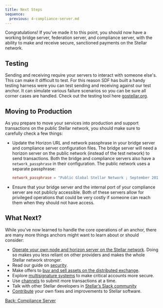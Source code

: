 ```yaml
---
title: Next Steps
sequence:
  previous: 4-compliance-server.md
---
```


Congratulations! If you’ve made it to this point, you should now have a working bridge server, federation server, and compliance server, with the ability to make and receive secure, sanctioned payments on the Stellar network.

## Testing
Sending and receiving require your servers to interact with someone else's. This can make it difficult to test. For this reason SDF has built a handy testing harness were you can test sending and receiving against our test anchor. It can simulate various failure scenarios so you can be sure all corner cases are handled. Check out the testing tool here [gostellar.org](http://gostellar.org).

## Moving to Production

As you prepare to move your services into production and support transactions on the public Stellar network, you should make sure to carefully check a few things:

- Update the Horizon URL and network passphrase in your bridge server and compliance server configuration files. The bridge server will need a horizon server on the public network (instead of the test network) to send transactions. Both the bridge and compliance servers also have a `network_passphrase` in their configuration. The public network uses a separate passphrase:

    ```toml
    network_passphrase = "Public Global Stellar Network ; September 2015"
    ````

- Ensure that your bridge server and the internal port of your compliance server are not publicly accessible. Both of these servers allow for privileged operations that could be very costly if someone can reach them when they should not have access.


## What Next?

While you’ve now learned to handle the core operations of an anchor, there are many more things anchors might want to learn about or should consider:

- [Operate your own node and horizon server on the Stellar network](https://stellar.org/developers/stellar-core/software/admin.html). Doing so makes you less reliant on other providers and makes the whole Stellar network stronger.
- Read our guide on [security](../security.md).
- Make offers to [buy and sell assets on the distributed exchange](../concepts/exchange.md).
- Explore [multisignature systems](../concepts/multi-sig.md) to make critical accounts more secure.
- Use [channels](../channels.md) to submit more transactions at a time.
- Talk with other Stellar developers in [Stellar’s Slack community](http://slack.stellar.org/)
- [Contribute](../contributing.md) your own fixes and improvements to Stellar software.

<nav class="sequence-navigation">
  <a rel="prev" href="4-compliance-server.md">Back: Compliance Server</a>
</nav>
